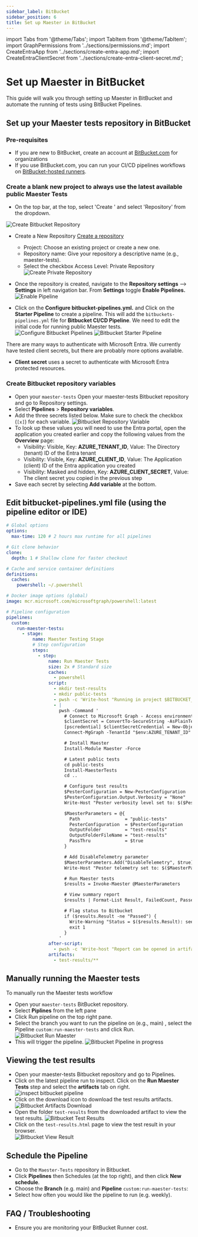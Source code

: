 ```yaml
---
sidebar_label: BitBucket
sidebar_position: 6
title: Set up Maester in BitBucket
---
```


import Tabs from '@theme/Tabs';
import TabItem from '@theme/TabItem';
import GraphPermissions from '../sections/permissions.md';
import CreateEntraApp from '../sections/create-entra-app.md';
import CreateEntraClientSecret from '../sections/create-entra-client-secret.md';

# <IIcon icon="mdi:BitBucket" height="48" /> Set up Maester in BitBucket

This guide will walk you through setting up Maester in BitBucket and automate the running of tests using BitBucket Pipelines.

## Set up your Maester tests repository in BitBucket

### Pre-requisites

- If you are new to BitBucket, create an account at [BitBucket.com](https://www.atlassian.com/try/cloud/signup?bundle=bitbucket) for organizations
- If you use BitBucket.com, you can run your CI/CD pipelines workflows on [BitBucket-hosted runners](https://www.atlassian.com/software/bitbucket/features/pipelines).

### Create a blank new project to always use the latest available public Maester Tests

- On the top bar, at the top, select 'Create ' and select 'Repository' from the dropdown.

![Create Bitbucket Repository](assets/bitbucket-create-repository.png)

- Create a New Repository [Create a repository](https://support.atlassian.com/bitbucket-cloud/docs/create-a-repository/)

  - Project: Choose an existing project or create a new one.
  - Repository name: Give your repository a descriptive name (e.g., maester-tests).
  - Select the checkbox Access Level: Private Repository
    ![Create Private Repository](assets/bitbucket-create-private-repository.png)

- Once the repository is created, navigate to the **Repository settings** --> **Settings** in left navigation bar. From **Settings** toggle **Enable Pipelines.**
    ![Enable Pipeline](assets/bitbucket-enable-pipeline.png)
- Click on the **Configure bitbucket-pipelines.yml.** and Click on the **Starter Pipeline** to create a pipeline. This will add the `bitbuckets-pipelines.yml` file for **Bitbucket CI/CD Pipeline**. We need to edit the initial code for running public Maester tests.
    ![Configure Bitbucket Pipelines](assets/configure%20bitbucket-pipelines.png)
    ![Bitbucket Starter Pipeline](assets/bitbucket-starter-pipeline.png)

There are many ways to authenticate with Microsoft Entra. We currently have tested client secrets, but there are probably more options available.

- <IIcon icon="material-symbols:password" height="18" /> **Client secret** uses a secret to authenticate with Microsoft Entra protected resources.

<Tabs>
<!--
<TabItem value="wif" label="Custom workflow using Workload identity federation" >
    ToBeTested ...
</TabItem>
-->
<TabItem value="cert" label="Custom workflow using client secret" default>

<CreateEntraApp/>

<CreateEntraClientSecret/>

### Create Bitbucket repository variables

- Open your `maester-tests` Open your maester-tests Bitbucket repository and go to Repository settings.
- Select **Pipelines** > **Repository variables**.
- Add the three secrets listed below. Make sure to check the checkbox (`[x]`) for each variable.
    ![Bitbucket Repository Variable](assets\bitbucket-repository-variables.png)
- To look up these values you will need to use the Entra portal, open the application you created earlier and copy the following values from the **Overview** page:
  - Visibility: Visible, Key: **AZURE_TENANT_ID**, Value: The Directory (tenant) ID of the Entra tenant
  - Visibility: Visible, Key: **AZURE_CLIENT_ID**, Value: The Application (client) ID of the Entra application you created
  - Visibility: Masked and hidden, Key: **AZURE_CLIENT_SECRET**, Value: The client secret you copied in the previous step
- Save each secret by selecting **Add variable** at the bottom.

## Edit bitbucket-pipelines.yml file (using the pipeline editor or IDE)

```yaml
# Global options
options:
  max-time: 120 # 2 hours max runtime for all pipelines

# Git clone behavior
clone:
  depth: 1 # Shallow clone for faster checkout

# Cache and service container definitions
definitions:
  caches:
    powershell: ~/.powershell

# Docker image options (global)
image: mcr.microsoft.com/microsoftgraph/powershell:latest

# Pipeline configuration
pipelines:
  custom:
    run-maester-tests:
      - stage:
          name: Maester Testing Stage
          # Step configuration
          steps:
            - step:
                name: Run Maester Tests
                size: 2x # Standard size
                caches:
                  - powershell
                script:
                  - mkdir test-results
                  - mkdir public-tests
                  - pwsh -c 'Write-host "Running in project $BITBUCKET_REPO_SLUG with results at $BITBUCKET_BUILD_NUMBER."'
                  - |
                    pwsh -Command '
                      # Connect to Microsoft Graph - Access environment variables correctly
                      $clientSecret = ConvertTo-SecureString -AsPlainText "$env:AZURE_CLIENT_SECRET" -Force
                      [pscredential] $clientSecretCredential = New-Object System.Management.Automation.PSCredential("$env:AZURE_CLIENT_ID", $clientSecret)
                      Connect-MgGraph -TenantId "$env:AZURE_TENANT_ID" -ClientSecretCredential $clientSecretCredential -NoWelcome

                      # Install Maester
                      Install-Module Maester -Force

                      # Latest public tests
                      cd public-tests
                      Install-MaesterTests
                      cd ..

                      # Configure test results
                      $PesterConfiguration = New-PesterConfiguration
                      $PesterConfiguration.Output.Verbosity = "None"
                      Write-Host "Pester verbosity level set to: $($PesterConfiguration.Output.Verbosity.Value)"

                      $MaesterParameters = @{
                        Path                 = "public-tests"
                        PesterConfiguration  = $PesterConfiguration
                        OutputFolder         = "test-results"
                        OutputFolderFileName = "test-results"
                        PassThru             = $true
                      }

                      # Add DisableTelemetry parameter
                      $MaesterParameters.Add("DisableTelemetry", $true)
                      Write-Host "Pester telemetry set to: $($MaesterParameters.DisableTelemetry)"

                      # Run Maester tests
                      $results = Invoke-Maester @MaesterParameters

                      # View summary report
                      $results | Format-List Result, FailedCount, PassedCount, SkippedCount, TotalCount, TenantId, TenantName, CurrentVersion, LatestVersion

                      # Flag status to Bitbucket
                      if ($results.Result -ne "Passed") {
                        Write-Warning "Status = $($results.Result): see Maester Test Report for details."
                        exit 1
                      }
                    '
                after-script:
                  - pwsh -c 'Write-host "Report can be opened in artifacts - test-results/test-results.html."'
                artifacts:
                  - test-results/**
```

  </TabItem>
  </Tabs>

## Manually running the Maester tests

To manually run the Maester tests workflow

- Open your `maester-tests` BitBucket repository.
- Select **Piplines** from the left pane
- Click Run pipeline on the top right pane.
- Select the branch you want to run the pipeline on (e.g., main) , select the Pipeline `custom:run-maester-tests` and click Run.
    ![Bitbucket Run Maester](assets/bitbucket-run-maester-pipeline.png)
- This will trigger the pipeline.
   ![Bitbucket Pipeline in progress](assets/bitbucket-run-pipeline-inprogress.png)

## Viewing the test results

- Open your maester-tests Bitbucket repository and go to Pipelines.
- Click on the latest pipeline run  to inspect. Click on the **Run Maester Tests** step and select the **artifacts** tab on right.
    ![inspect bitbucket pipeline](assets/bitbucket-inspect-pipeline-step.png)
- Click on the download icon to download the test results artifacts.
    ![Bitbucket Artifacts Download](assets/bitbucket-download-artifacts.png)
- Open the folder `test-results` from the downloaded artifact to view the test results.
    ![Bitbucket Test Results](assets/bitbucket-test-results.png)
- Click on the `test-results.html` page to view the test result in your browser.\
    ![Bitbucket View Result](assets/bitbucket-view-test-result.png)

## Schedule the Pipeline

- Go to the `Maester-Tests` repository in Bitbucket.
- Click **Pipelines** then Schedules (at the top right), and then click **New schedule**.
- Choose the **Branch** (e.g. main) and **Pipeline** `custom:run-maester-tests`:
- Select how often you would like the pipeline to run (e.g. weekly).

## FAQ / Troubleshooting

- Ensure you are monitoring your BitBucket Runner cost.
